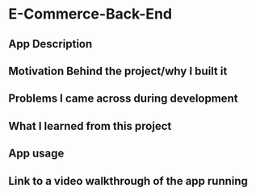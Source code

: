 # E-Commerce-Back-End

## App Description

## Motivation Behind the project/why I built it

## Problems I came across during development

## What I learned from this project

## App usage

## Link to a video walkthrough of the app running
